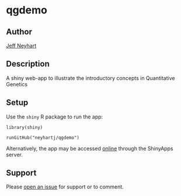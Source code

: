 # qgdemo

## Author

[Jeff Neyhart](neyhartj.github.io)

## Description

A shiny web-app to illustrate the introductory concepts in Quantitative Genetics

## Setup

Use the `shiny` R package to run the app:

```
library(shiny)

runGitHub("neyhartj/qgdemo")

```

Alternatively, the app may be accessed [online](https://neyhartj.shinyapps.io/qgdemo/) through the ShinyApps server.

## Support

Please [open an issue](https://github.com/neyhartj/qgdemo/issues/new) for support or to comment.